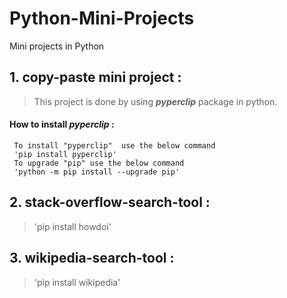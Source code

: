 # Python-Mini-Projects
Mini projects in Python



## 1. copy-paste mini project :
> This project is done by using **_pyperclip_**  package in python.
#### How to install _pyperclip_ :
```
 To install "pyperclip"  use the below command
 'pip install pyperclip'
 To upgrade "pip" use the below command
 'python -m pip install --upgrade pip'
```


## 2. stack-overflow-search-tool : 
> 'pip install howdoi'


## 3. wikipedia-search-tool : 
> 'pip install wikipedia'

